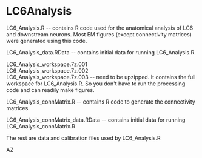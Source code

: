# LC6Analysis

LC6_Analysis.R	-- contains R code used for the anatomical analysis of LC6 and downstream neurons. Most EM figures (except connectivity matrices) were generated using this code.

LC6_Analysis_data.RData -- contains initial data for running LC6_Analysis.R. 

LC6_Analysis_workspace.7z.001	
LC6_Analysis_workspace.7z.002	
LC6_Analysis_workspace.7z.003
-- need to be upzipped. It contains the full workspace for LC6_Analysis.R. So you don't have to run the processing code and can readily make figures.


LC6_Analysis_connMatrix.R  -- contains R code to generate the connectivity matrices.

LC6_Analysis_connMatrix_data.RData	-- contains initial data for running LC6_Analysis_connMatrix.R

The rest are data and calibration files used by LC6_Analysis.R

AZ
